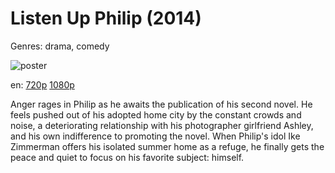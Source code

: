 # Listen Up Philip (2014)

Genres: drama, comedy

![poster](http://image.tmdb.org/t/p/w500/tilsywrazthHJUJX4EaxBtCyCWO.jpg)

en:
  [720p](magnet:?xt=urn:btih:415b346dfdf8d05c7f54906657965b933d323326&dn=Listen+Up+Philip+%282014%29+720p+BrRip+x264+-+YIFY&tr=udp%3A%2F%2Ftracker.openbittorrent.com%3A80%2Fannounce&tr=udp%3A%2F%2Fglotorrents.pw%3A6969%2Fannounce&tr=udp%3A%2F%2Ftracker.openbittorrent.com%3A80%2Fannounce&tr=udp%3A%2F%2Ftracker.opentrackr.org%3A1337%2Fannounce&tr=udp%3A%2F%2Fzer0day.to%3A1337%2Fannounce&tr=udp%3A%2F%2Ftracker.coppersurfer.tk%3A6969%2Fannounce)
  [1080p](magnet:?xt=urn:btih:69e9cfa697775076a4cefb02177f71ac0a09c4cd&dn=Listen+Up+Philip+%282014%29+1080p+BrRip+x264+-+YIFY&tr=udp%3A%2F%2Ftracker.openbittorrent.com%3A80%2Fannounce&tr=udp%3A%2F%2Fglotorrents.pw%3A6969%2Fannounce&tr=udp%3A%2F%2Ftracker.openbittorrent.com%3A80%2Fannounce&tr=udp%3A%2F%2Ftracker.opentrackr.org%3A1337%2Fannounce&tr=udp%3A%2F%2Fzer0day.to%3A1337%2Fannounce&tr=udp%3A%2F%2Ftracker.coppersurfer.tk%3A6969%2Fannounce)
  


Anger rages in Philip as he awaits the publication of his second novel. He feels pushed out of his adopted home city by the constant crowds and noise, a deteriorating relationship with his photographer girlfriend Ashley, and his own indifference to promoting the novel. When Philip's idol Ike Zimmerman offers his isolated summer home as a refuge, he finally gets the peace and quiet to focus on his favorite subject: himself.
